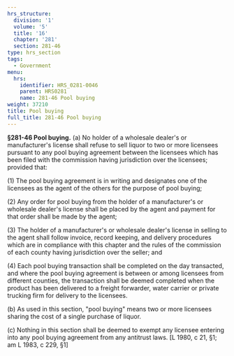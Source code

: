 ```yaml
---
hrs_structure:
  division: '1'
  volume: '5'
  title: '16'
  chapter: '281'
  section: 281-46
type: hrs_section
tags:
  - Government
menu:
  hrs:
    identifier: HRS_0281-0046
    parent: HRS0281
    name: 281-46 Pool buying
weight: 37210
title: Pool buying
full_title: 281-46 Pool buying
---
```

**§281-46 Pool buying.** (a) No holder of a wholesale dealer's or manufacturer's license shall refuse to sell liquor to two or more licensees pursuant to any pool buying agreement between the licensees which has been filed with the commission having jurisdiction over the licensees; provided that:

(1) The pool buying agreement is in writing and designates one of the licensees as the agent of the others for the purpose of pool buying;

(2) Any order for pool buying from the holder of a manufacturer's or wholesale dealer's license shall be placed by the agent and payment for that order shall be made by the agent;

(3) The holder of a manufacturer's or wholesale dealer's license in selling to the agent shall follow invoice, record keeping, and delivery procedures which are in compliance with this chapter and the rules of the commission of each county having jurisdiction over the seller; and

(4) Each pool buying transaction shall be completed on the day transacted, and where the pool buying agreement is between or among licensees from different counties, the transaction shall be deemed completed when the product has been delivered to a freight forwarder, water carrier or private trucking firm for delivery to the licensees.

(b) As used in this section, "pool buying" means two or more licensees sharing the cost of a single purchase of liquor.

(c) Nothing in this section shall be deemed to exempt any licensee entering into any pool buying agreement from any antitrust laws. [L 1980, c 21, §1; am L 1983, c 229, §1]
